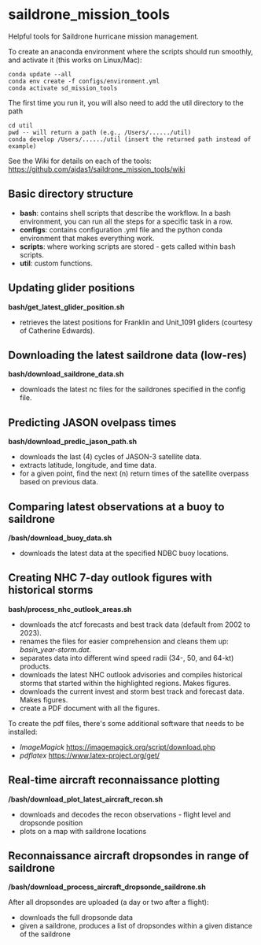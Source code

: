 # saildrone_mission_tools
Helpful tools for Saildrone hurricane mission management.

To create an anaconda environment where the scripts should run smoothly, and activate it (this works on Linux/Mac):

```
conda update --all
conda env create -f configs/environment.yml
conda activate sd_mission_tools
```

The first time you run it, you will also need to add the util directory to the path
```
cd util
pwd -- will return a path (e.g., /Users/....../util)
conda develop /Users/....../util (insert the returned path instead of example)
```

See the Wiki for details on each of the tools: <https://github.com/ajdas1/saildrone_mission_tools/wiki>


## Basic directory structure
- **bash**: contains shell scripts that describe the workflow. In a bash environment, you can run all the steps for a specific task in a row.
- **configs**: contains configuration .yml file and the python conda environment that makes everything work.
- **scripts**: where working scripts are stored - gets called within bash scripts.
- **util**: custom functions.


## Updating glider positions
**bash/get_latest_glider_position.sh**
- retrieves the latest positions for Franklin and Unit_1091 gliders (courtesy of Catherine Edwards).

## Downloading the latest saildrone data (low-res)
**bash/download_saildrone_data.sh**

- downloads the latest nc files for the saildrones specified in the config file.

## Predicting JASON ovelpass times
**bash/download_predic_jason_path.sh**

- downloads the last (4) cycles of JASON-3 satellite data.
- extracts latitude, longitude, and time data.
- for a given point, find the next (n) return times of the satellite overpass based on previous data.


## Comparing latest observations at a buoy to saildrone
**/bash/download_buoy_data.sh**

- downloads the latest data at the specified NDBC buoy locations.


## Creating NHC 7-day outlook figures with historical storms
**bash/process_nhc_outlook_areas.sh**

- downloads the atcf forecasts and best track data (default from 2002 to 2023).
- renames the files for easier comprehension and cleans them up: *basin_year-storm.dat*.
- separates data into different wind speed radii (34-, 50, and 64-kt) products.
- downloads the latest NHC outlook advisories and compiles historical storms that started within the highlighted regions. Makes figures.
- downloads the current invest and storm best track and forecast data. Makes figures.
- create a PDF document with all the figures.

To create the pdf files, there's some additional software that needs to be installed: 
- *ImageMagick* <https://imagemagick.org/script/download.php>
- *pdflatex* <https://www.latex-project.org/get/>

## Real-time aircraft reconnaissance plotting
**/bash/download_plot_latest_aircraft_recon.sh**

- downloads and decodes the recon observations - flight level and dropsonde position
- plots on a map with saildrone locations

## Reconnaissance aircraft dropsondes in range of saildrone
**/bash/download_process_aircraft_dropsonde_saildrone.sh**

After all dropsondes are uploaded (a day or two after a flight):
- downloads the full dropsonde data
- given a saildrone, produces a list of dropsondes within a given distance of the saildrone